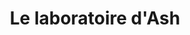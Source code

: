 ---
title: "Le laboratoire d'Ash"
layout: post  
post-image: "/assets/images/alchimie/laboratoire.png"  
description: ""  
categories:
- Écriture
- Histoire
---